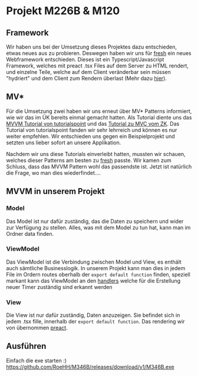 # Projekt M226B & M120

## Framework

Wir haben uns bei der Umsetzung dieses Projektes dazu entschieden, etwas neues aus zu probieren. Deswegen haben wir uns für [fresh](https://fresh.deno.dev) ein neues Webframework entschieden. Dieses ist ein Typescript/Javascript Framework, welches mit preact .tsx Files auf dem Server zu HTML rendert, und einzelne Teile, welche auf dem Client veränderbar sein müssen "hydriert" und dem Client zum Rendern überlast (Mehr dazu [hier](https://fresh.deno.dev/docs/getting-started/adding-interactivity)). 

## MV*

Für die Umsetzung zwei haben wir uns erneut über MV* Patterns informiert, wie wir das im ÜK bereits einmal gemacht hatten. Als Tutorial diente uns das [MVVM Tutorial von tutorialspoint](https://www.tutorialspoint.com/mvvm/mvvm_introduction.htm) und das [Tutorial zu MVC vom ZK](https://m307.ict-bz.ch/tag-1/05-mvc/res). Das Tutorial von tutorialspoint fanden wir sehr lehrreich und können es nur weiter empfehlen. Wir entschieden uns gegen ein Beispielprojekt und setzten uns lieber sofort an unsere Applikation.

Nachdem wir uns diese Tutorials einverleibt hatten, mussten wir schauen, welches dieser Patterns am besten zu [fresh](https://fresh.deno.dev) passte. 
Wir kamen zum Schluss, dass das MVVM Pattern wohl das passendste ist. 
Jetzt ist natürlich die Frage, wo man dies wiederfindet....

## MVVM in unserem Projekt

### Model

Das Model ist nur dafür zuständig, das die Daten zu speichern und wider zur Verfügung zu stellen. Alles, was mit dem Model zu tun hat, kann man im Ordner data finden.

### ViewModel 

Das ViewModel ist die Verbindung zwischen Model und View, es enthält auch sämtliche Businesslogik. In unserem Projekt kann man dies in jedem File im Ordern routes oberhalb der ``export default function`` finden, speziell markant kann das ViewModel an den [handlers](https://fresh.deno.dev/docs/getting-started/custom-handlers) welche für die Erstellung neuer Timer zuständig sind erkannt werden 

### View

Die View ist nur dafür zuständig, Daten anzuzeigen. Sie befindet sich in jedem .tsx fille, innerhalb der ``export default function``. Das rendering wir von übernommen [preact](https://preactjs.com/).

## Ausführen

Einfach die exe starten :)
https://github.com/RoeHH/M346B/releases/download/v1/M346B.exe